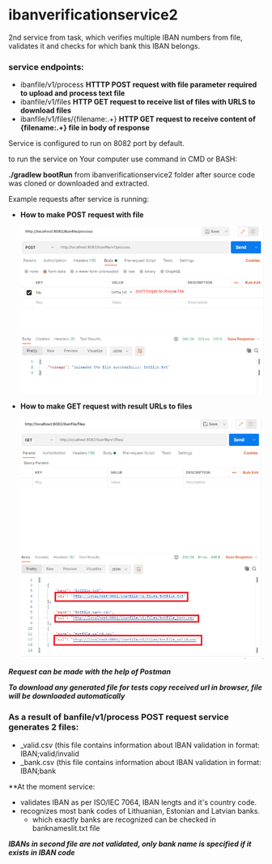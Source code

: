 # ibanverificationservice2

2nd service from task, which verifies multiple IBAN numbers from file, validates it and checks for which bank this IBAN belongs.


 ### service endpoints:
 
 - ibanfile/v1/process                 **HTTTP POST request with file parameter required to upload and process text file**
 - ibanfile/v1/files                   **HTTP GET request to receive list of files with URLS to download files**
 - ibanfile/v1/files/{filename:.+}     **HTTP GET request to receive content of {filename:.+} file in body of response**
 

Service is configured to run on 8082 port by default.

to run the service on Your computer use command in CMD or BASH: 

**./gradlew bootRun** from ibanverificationservice2 folder after source code was cloned or downloaded and extracted.

Example requests after service is running:
  
  - **How to make POST request with file**
  
    ![example process request screenshot](https://github.com/valdemarcz/ibanverificationservice2/blob/master/RequestWithFile.png?raw=true)
  
  - **How to make GET request with result URLs to files**

    ![example files request screenshot](https://github.com/valdemarcz/ibanverificationservice2/blob/master/ResponseExample.png?raw=true)


***Request can be made with the help of Postman***

***To download any generated file for tests copy received url in browser, file will be downloaded automatically***

### As a result of banfile/v1/process POST request service generates 2 files:
  
  - <originalname>_valid.csv  (this file contains information about IBAN validation in format: IBAN;valid/invalid
  - <originalname>_bank.csv  (this file contains information about IBAN validation in format: IBAN;bank
  
**At the moment service:

  - validates IBAN as per ISO/IEC 7064, IBAN lengts and it's country code.
  - recognizes most bank codes of Lithuanian, Estonian and Latvian banks.
    - which exactly banks are recognized can be checked in banknameslit.txt file

***IBANs in second file are not validated, only bank name is specified if it exists in IBAN code***
